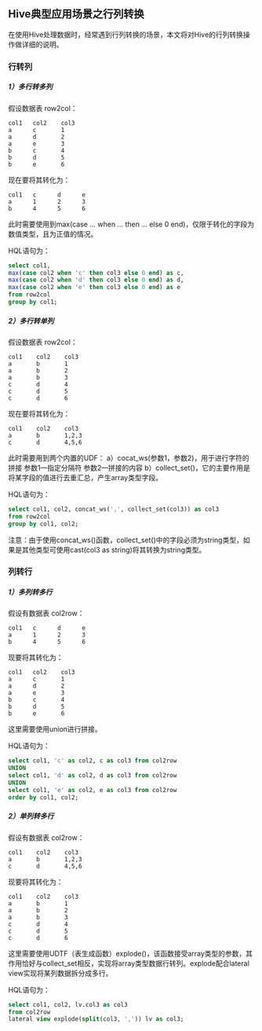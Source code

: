 ## Hive典型应用场景之行列转换
在使用Hive处理数据时，经常遇到行列转换的场景，本文将对Hive的行列转换操作做详细的说明。

### 行转列
##### 1）多行转多列 
假设数据表 
row2col：
```
col1   col2    col3
a      c       1
a      d       2
a      e       3  
b      c       4
b      d       5
b      e       6
```

现在要将其转化为：
```
col1   c      d      e
a      1      2      3
b      4      5      6
```

此时需要使用到max(case … when … then … else 0 end)，仅限于转化的字段为数值类型，且为正值的情况。

HQL语句为：
```sql
select col1,
max(case col2 when 'c' then col3 else 0 end) as c,
max(case col2 when 'd' then col3 else 0 end) as d,
max(case col2 when 'e' then col3 else 0 end) as e
from row2col
group by col1;
```

##### 2）多行转单列 
假设数据表 
row2col：
```
col1    col2    col3
a       b       1
a       b       2
a       b       3
c       d       4
c       d       5
c       d       6
```

现在要将其转化为：
```
col1    col2    col3
a       b       1,2,3
c       d       4,5,6
```

此时需要用到两个内置的UDF： 
a）cocat_ws(参数1，参数2)，用于进行字符的拼接 
参数1—指定分隔符 
参数2—拼接的内容 
b）collect_set()，它的主要作用是将某字段的值进行去重汇总，产生array类型字段。

HQL语句为：
```sql
select col1, col2, concat_ws(',', collect_set(col3)) as col3
from row2col
group by col1, col2;
```
注意：由于使用concat_ws()函数，collect_set()中的字段必须为string类型，如果是其他类型可使用cast(col3 as string)将其转换为string类型。

### 列转行
##### 1）多列转多行 
假设有数据表 
col2row：
```
col1   c      d      e
a      1      2      3
b      4      5      6
```
现要将其转化为：
```
col1   col2    col3
a      c       1
a      d       2
a      e       3
b      c       4
b      d       5
b      e       6
```

这里需要使用union进行拼接。

HQL语句为：
```sql
select col1, 'c' as col2, c as col3 from col2row
UNION
select col1, 'd' as col2, d as col3 from col2row
UNION
select col1, 'e' as col2, e as col3 from col2row
order by col1, col2;
```

##### 2）单列转多行 
假设有数据表 
col2row：
```
col1    col2    col3
a       b       1,2,3
c       d       4,5,6
```

现要将其转化为：
```
col1    col2    col3
a       b       1
a       b       2
a       b       3
c       d       4
c       d       5
c       d       6
```

这里需要使用UDTF（表生成函数）explode()，该函数接受array类型的参数，其作用恰好与collect_set相反，实现将array类型数据行转列。explode配合lateral view实现将某列数据拆分成多行。

HQL语句为：
```sql
select col1, col2, lv.col3 as col3
from col2row 
lateral view explode(split(col3, ',')) lv as col3;
```



